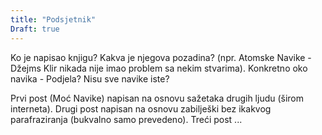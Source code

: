 ```yaml
---
title: "Podsjetnik"
Draft: true
---
```


Ko je napisao knjigu? Kakva je njegova pozadina? (npr. Atomske Navike - Džejms Klir nikada nije imao problem sa nekim stvarima).
Konkretno oko navika - Podjela? Nisu sve navike iste?

Prvi post (Moć Navike) napisan na osnovu sažetaka drugih ljudu (širom interneta).
Drugi post napisan na osnovu zabilješki bez ikakvog parafraziranja (bukvalno samo prevedeno).
Treći post ...

